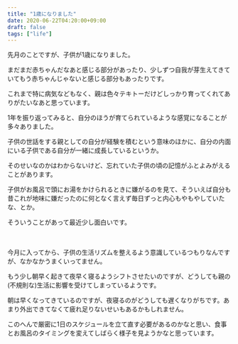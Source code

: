 ```yaml
---
title: "1歳になりました"
date: 2020-06-22T04:20:00+09:00
draft: false
tags: ["life"]
---
```


先月のことですが、子供が1歳になりました。
<!--more-->

まだまだ赤ちゃんだなあと感じる部分があったり、少しずつ自我が芽生えてきていてもう赤ちゃんじゃないと感じる部分もあったりです。

これまで特に病気などもなく、親は色々テキトーだけどしっかり育ってくれてありがたいなあと思っています。

1年を振り返ってみると、自分のほうが育てられているような感覚になることが多々ありました。

子供の世話をする親としての自分が経験を積むという意味のほかに、自分の内面にいる子供である自分が一緒に成長しているというか。

そのせいなのかはわからないけど、忘れていた子供の頃の記憶がふとよみがえることがあります。

子供がお風呂で頭にお湯をかけられるときに嫌がるのを見て、そういえば自分も昔これが地味に嫌だったのに何となく言えず毎日ずっと内心もやもやしていたな、とか。

そういうことがあって最近少し面白いです。

　

今月に入ってから、子供の生活リズムを整えるよう意識しているつもりなんですが、なかなかうまくいってません。

もう少し朝早く起きて夜早く寝るようシフトさせたいのですが、どうしても親の(不規則な)生活に影響を受けてしまっているようです。

朝は早くなってきているのですが、夜寝るのがどうしても遅くなりがちです。あまり外出できてなくて疲れ足りないせいもあるかもしれません。

このへんで厳密に1日のスケジュールを立て直す必要があるのかなと思い、食事とお風呂のタイミングを変えてしばらく様子を見ようかなと思っています。